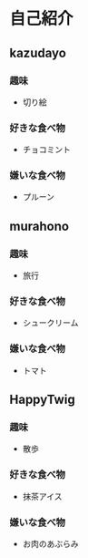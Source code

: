 # 自己紹介

## kazudayo

### 趣味

 + 切り絵

### 好きな食べ物

 + チョコミント

### 嫌いな食べ物

 + プルーン

## murahono

### 趣味

 + 旅行

### 好きな食べ物

 + シュークリーム

### 嫌いな食べ物

 + トマト

## HappyTwig

### 趣味

 + 散歩

### 好きな食べ物

 + 抹茶アイス

### 嫌いな食べ物

 + お肉のあぶらみ


